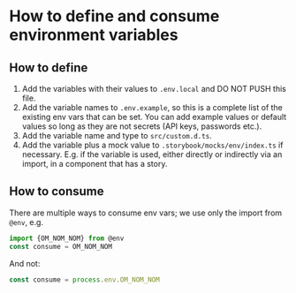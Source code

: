 # How to define and consume environment variables

## How to define

1. Add the variables with their values to `.env.local` and DO NOT PUSH this file.
2. Add the variable names to `.env.example`, so this is a complete list of the existing env vars that can be set. You can add example values or default values so long as they are not secrets (API keys, passwords etc.).
3. Add the variable name and type to `src/custom.d.ts`.
4. Add the variable plus a mock value to `.storybook/mocks/env/index.ts` if necessary. E.g. if the variable is used, either directly or indirectly via an import, in a component that has a story.

## How to consume

There are multiple ways to consume env vars; we use only the import from `@env`, e.g.

```javascript
import {OM_NOM_NOM} from @env
const consume = OM_NOM_NOM
```

And not:

```javascript
const consume = process.env.OM_NOM_NOM
```
